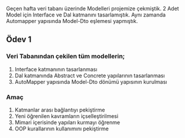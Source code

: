 Geçen hafta veri tabanı üzerinde Modelleri projemize çekmiştik. 2 Adet Model için Interface ve Dal katmanını tasarlamıştık. Aynı zamanda Automapper yapısında Model-Dto eşlemesi yapmıştık.

## Ödev 1

### Veri Tabanından çekilen tüm modellerin;
1. Interface katmanının tasarlanması
2. Dal katmanında Abstract ve Concrete yapılarının tasarlanması
3. AutoMapper yapısında Model-Dto dönümü yapısının kurulması

### Amaç
1. Katmanlar arası bağlantıyı pekiştirme
2. Yeni öğrenilen kavramların içselleştirilmesi
3. Mimari içerisinde yapıları kurmayı öğrenme
4. OOP kurallarının kullanımını pekiştirme
